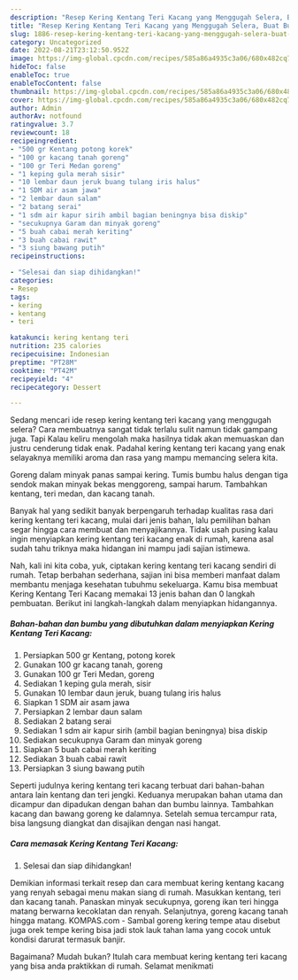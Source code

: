 ```yaml
---
description: "Resep Kering Kentang Teri Kacang yang Menggugah Selera, Buat Buka Puasa Menggugah Selera"
title: "Resep Kering Kentang Teri Kacang yang Menggugah Selera, Buat Buka Puasa Menggugah Selera"
slug: 1886-resep-kering-kentang-teri-kacang-yang-menggugah-selera-buat-buka-puasa-menggugah-selera
category: Uncategorized
date: 2022-08-21T23:12:50.952Z
image: https://img-global.cpcdn.com/recipes/585a86a4935c3a06/680x482cq70/kering-kentang-teri-kacang-foto-resep-utama.jpg
hideToc: false
enableToc: true
enableTocContent: false
thumbnail: https://img-global.cpcdn.com/recipes/585a86a4935c3a06/680x482cq70/kering-kentang-teri-kacang-foto-resep-utama.jpg
cover: https://img-global.cpcdn.com/recipes/585a86a4935c3a06/680x482cq70/kering-kentang-teri-kacang-foto-resep-utama.jpg
author: Admin
authorAv: notfound
ratingvalue: 3.7
reviewcount: 18
recipeingredient:
- "500 gr Kentang potong korek"
- "100 gr kacang tanah goreng"
- "100 gr Teri Medan goreng"
- "1 keping gula merah sisir"
- "10 lembar daun jeruk buang tulang iris halus"
- "1 SDM air asam jawa"
- "2 lembar daun salam"
- "2 batang serai"
- "1 sdm air kapur sirih ambil bagian beningnya bisa diskip"
- "secukupnya Garam dan minyak goreng"
- "5 buah cabai merah keriting"
- "3 buah cabai rawit"
- "3 siung bawang putih"
recipeinstructions:

- "Selesai dan siap dihidangkan!"
categories:
- Resep
tags:
- kering
- kentang
- teri

katakunci: kering kentang teri 
nutrition: 235 calories
recipecuisine: Indonesian
preptime: "PT28M"
cooktime: "PT42M"
recipeyield: "4"
recipecategory: Dessert

---
```



Sedang mencari ide resep kering kentang teri kacang yang menggugah selera? Cara membuatnya sangat tidak terlalu sulit namun tidak gampang juga. Tapi Kalau keliru mengolah maka hasilnya tidak akan memuaskan dan justru cenderung tidak enak. Padahal kering kentang teri kacang yang enak selayaknya memiliki aroma dan rasa yang mampu memancing selera kita.


Goreng dalam minyak panas sampai kering. Tumis bumbu halus dengan tiga sendok makan minyak bekas menggoreng, sampai harum. Tambahkan kentang, teri medan, dan kacang tanah.

Banyak hal yang sedikit banyak berpengaruh terhadap kualitas rasa dari kering kentang teri kacang, mulai dari jenis bahan, lalu pemilihan bahan segar hingga cara membuat dan menyajikannya. Tidak usah pusing kalau ingin menyiapkan kering kentang teri kacang enak di rumah, karena asal sudah tahu triknya maka hidangan ini mampu jadi sajian istimewa.


Nah, kali ini kita coba, yuk, ciptakan kering kentang teri kacang sendiri di rumah. Tetap berbahan sederhana, sajian ini bisa memberi manfaat dalam membantu menjaga kesehatan tubuhmu sekeluarga. Kamu bisa membuat Kering Kentang Teri Kacang memakai 13 jenis bahan dan 0 langkah pembuatan. Berikut ini langkah-langkah dalam menyiapkan hidangannya.

<!--inarticleads1-->

##### Bahan-bahan dan bumbu yang dibutuhkan dalam menyiapkan Kering Kentang Teri Kacang:

1. Persiapkan 500 gr Kentang, potong korek
1. Gunakan 100 gr kacang tanah, goreng
1. Gunakan 100 gr Teri Medan, goreng
1. Sediakan 1 keping gula merah, sisir
1. Gunakan 10 lembar daun jeruk, buang tulang iris halus
1. Siapkan 1 SDM air asam jawa
1. Persiapkan 2 lembar daun salam
1. Sediakan 2 batang serai
1. Sediakan 1 sdm air kapur sirih (ambil bagian beningnya) bisa diskip
1. Sediakan secukupnya Garam dan minyak goreng
1. Siapkan 5 buah cabai merah keriting
1. Sediakan 3 buah cabai rawit
1. Persiapkan 3 siung bawang putih


Seperti judulnya kering kentang teri kacang terbuat dari bahan-bahan antara lain kentang dan teri jengki. Keduanya merupakan bahan utama dan dicampur dan dipadukan dengan bahan dan bumbu lainnya. Tambahkan kacang dan bawang goreng ke dalamnya. Setelah semua tercampur rata, bisa langsung diangkat dan disajikan dengan nasi hangat. 

<!--inarticleads2-->

##### Cara memasak Kering Kentang Teri Kacang:


1. Selesai dan siap dihidangkan!

Demikian informasi terkait resep dan cara membuat kering kentang kacang yang renyah sebagai menu makan siang di rumah. Masukkan kentang, teri dan kacang tanah. Panaskan minyak secukupnya, goreng ikan teri hingga matang berwarna kecoklatan dan renyah. Selanjutnya, goreng kacang tanah hingga matang. KOMPAS.com - Sambal goreng kering tempe atau disebut juga orek tempe kering bisa jadi stok lauk tahan lama yang cocok untuk kondisi darurat termasuk banjir. 

Bagaimana? Mudah bukan? Itulah cara membuat kering kentang teri kacang yang bisa anda praktikkan di rumah. Selamat menikmati
